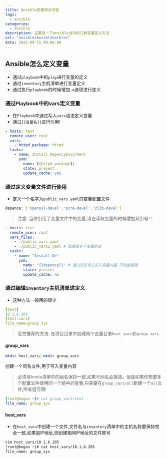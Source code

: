```yaml
---
title: Ansible变量相关内容
tags:
  - ansible
categories:
  - ansible
description: 主要讲一下ansible当中的几种变量定义方法
url: "ansible/AnsibleVarbles"
date: 2022-08-15 00:00:00
---
```


## Ansible怎么定义变量

- 通过`playbook`中的`play`进行变量的定义
- 通过`inventory`主机清单进行变量定义
- 通过执行`playbook`的时候增加`-e`选项进行定义

###  通过Playbook中的vars定义变量

- 在`Playbook`中通过写入`vars`语法定义变量
- 通过`{{变量名}}`进行引用!

```yaml
- hosts: test
  remote_user: root
  vars: 
    - httpd_package: httpd
  tasks:
    - name: Install DepencyEnvorment
      yum:
        name: {{httpd_package}}
        state: present
        update_cache: yes
```

### 通过定义变量文件进行使用

- 定义一个名字为`public_vars.yaml`的变量配置文件

```bash
depence: ['openssl-devel','pcre-devel','zlib-devel']
```

> 注意: 当你引用了变量文件中的变量,请在读取变量的时候增加双引号`""`

```yaml
- hosts: test
  remote_user: root
  vars_files: 
    - ./public_vars.yaml
    - ./public_vars2.yaml # 如果是多个变量的话
  tasks:
    - name: "Install De"
      yum: 
        name: "{{depence}}" # 通过双引号去引入变量内容,不然会报错
        state: present
        update_cache: no
```

### 通过编辑`inventory`主机清单进定义

- 这种方法一般用的很少

```yaml
[test]
10.1.6.205
[test:vars]
file_name=group_sys
```

> 官方推荐的方法: 在项目目录中创建两个变量目录`host_vars`和`group_vars`

#### group_vars

```bash
mkdir host_vars; mkdir group_vars
```

创建一个同名文件,用于写入变量内容

> 必须与hosts清单中的组名保持一致,如果不同名会报错。但是如果你想要多个配置文件使用同一个组中的变量,只需要在`group_vars/all`新建一个`all`文件,所有组可用!

```yaml
[root@bogon ~]# cat group_vars/test 
file_name: group_sys
```

#### host_vars

- 在`host_vars`中创建一个文件,文件名与`inventory`清单中的主机名称要保持完全一致,如果是IP地址,则创建相同IP地址的文件即可

```bash
vim host_vars/10.1.6.205
[root@bogon ~]# cat host_vars/10.1.6.205 
file_name: group_sys
```